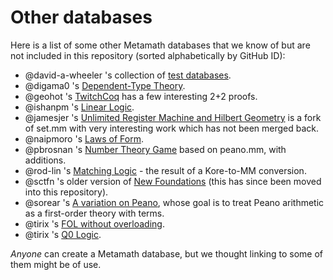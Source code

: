 # Other databases

Here is a list of some other Metamath databases that we know of but are not
included in this repository (sorted alphabetically by GitHub ID):

* @david-a-wheeler 's collection of [test databases](https://github.com/david-a-wheeler/metamath-test).
* @digama0 's [Dependent-Type Theory](https://github.com/digama0/dtt.mm/blob/master/dtt.mm).
* @geohot 's [TwitchCoq](https://github.com/geohot/twitchcoq/blob/master/metamath/realtwoplustwo.mm) has a few interesting 2+2 proofs.
* @ishanpm 's [Linear Logic](https://github.com/ishanpm/metamathlinear/blob/master/linear.mm).
* @jamesjer 's [Unlimited Register Machine and Hilbert Geometry](https://github.com/jamesjer/set.mm/blob/geometry/set.mm) is a fork of set.mm with very interesting work which has not been merged back.
* @naipmoro 's [Laws of Form](https://naipmoro.github.io/lofmm/).
* @pbrosnan 's [Number Theory Game](https://github.com/pbrosnan/ntg) based on peano.mm, with additions.
* @rod-lin 's [Matching Logic](https://github.com/rod-lin/kore2mm/blob/master/prelude.mm) - the result of a Kore-to-MM conversion.
* @sctfn 's older version of [New Foundations](https://github.com/sctfn/metamath-nf/blob/master/nf.mm) (this has since been moved into this repository).
* @sorear 's [A variation on Peano](https://github.com/sorear/metamath-stuff/blob/master/yapeano.mm), whose goal is to treat Peano arithmetic as a first-order theory with terms.
* @tirix 's [FOL without overloading](https://github.com/tirix/set-noov.mm).
* @tirix 's [Q0 Logic](https://github.com/tirix/q0.mm).

*Anyone* can create a Metamath database, but we thought linking to some of them
might be of use.
